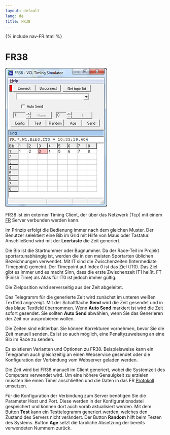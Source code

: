 ```yaml
---
layout: default
lang: de
title: FR38
---
```


{% include nav-FR.html %}

# FR38

![FR38 screenshot](../images/FR38.png)

FR38 ist ein externer Timing Client, der über das Netzwerk (Tcp) mit einem [FR](FR) Server verbunden werden kann.

Im Prinzip erfolgt die Bedienung immer nach dem gleichen Muster.
Der Benutzer selektiert eine Bib im Grid mit Hilfe von Maus oder Tastatur.
Anschließend wird mit der **Leertaste** die Zeit generiert.

Die Bib ist die Startnummer oder Bugnummer. Da der Race-Teil
im Projekt sportartunabhängig ist, werden die in den meisten
Sportarten üblichen Bezeichnungen verwendet. Mit IT sind die
Zwischenzeiten (Intermediate Timepoint) gemeint. Der Timepoint
auf Index 0 ist das Ziel (IT0). Das Ziel gibt es immer und es
macht Sinn, dass die erste Zwischenzeit IT1 heißt. FT (Finish
Time) als Alias für IT0 ist jedoch immer gültig.

Die Zielposition wird serverseitig aus der Zeit abgeleitet.

Das Telegramm für die generierte Zeit wird zunächst im unteren weißen Textfeld angezeigt.
Mit der Schaltfläche **Send** wird die Zeit gesendet und in das blaue Textfeld übernommen.
Wenn **Auto Send** markiert ist wird die Zeit sofort gesendet.
Sie sollten **Auto Send** abwählen,
wenn Sie das Generieren der Zeit nur ausprobieren wollen.

Die Zeiten sind editierbar.
Sie können Korrekturen vornehmen, bevor Sie die Zeit manuell senden.
Es ist so auch möglich, eine Penaltyzuweisung an eine Bib im Race zu senden.

Es existieren Varianten und Optionen zu FR38.
Beispielsweise kann ein Telegramm auch gleichzeitig an einen Webservice gesendet
oder die Konfiguration der Verbindung vom Webserver geladen werden.

Die Zeit wird bei FR38 manuell im Client generiert,
wobei die Systemzeit des Computers verwendet wird.
Um eine höhere Genauigkeit zu erzielen müssten Sie einen Timer anschließen
und die Daten in das FR [Protokoll](../doc/doc-msg-example) umsetzen.

Für die Konfiguration der Verbindung zum Server benötigen Sie die Parameter Host und Port.
Diese werden in der Konfigurationsdatei gespeichert und können dort auch vorab aktualisiert werden.
Mit dem Button **Test** kann ein Testtelegramm generiert werden,
welches den Zustand des Servers nicht verändert.
Der Button **Random** hilft beim Testen des Systems.
Button **Age** setzt die farbliche Absetzung der bereits verwendeten Nummern zurück.
